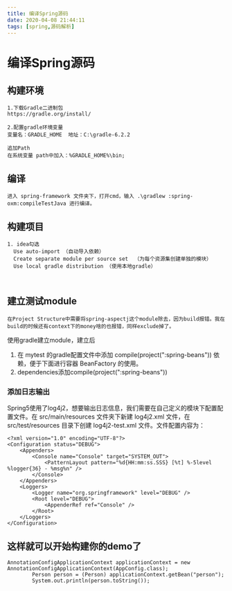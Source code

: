 ```yaml
---
title: 编译Spring源码
date: 2020-04-08 21:44:11
tags: [spring,源码解析]
---
```


# 编译Spring源码

## 构建环境

```
1.下载Gradle二进制包
https://gradle.org/install/

2.配置gradle环境变量
变量名：GRADLE_HOME  地址：C:\gradle-6.2.2

追加Path
在系统变量 path中加入：%GRADLE_HOME%\bin;

```

## 编译

<!--more-->

```
进入 spring-framework 文件夹下，打开cmd，输入 .\gradlew :spring-oxm:compileTestJava 进行编译。
```

## 构建项目

```
1. idea勾选 
  Use auto-import （自动导入依赖）
  Create separate module per source set  （为每个资源集创建单独的模块）
  Use local gradle distribution （使用本地gradle）
  
  
```

## 建立测试module


```
在Project Structure中需要将spring-aspectj这个module除去，因为build报错。我在build的时候还有context下的money啥的也报错，同样exclude掉了。

```
使用gradle建立module，建立后
1. 在 mytest 的gradle配置文件中添加 compile(project(":spring-beans")) 依赖，便于下面进行容器 BeanFactory 的使用。
2. dependencies添加compile(project(":spring-beans"))

### 添加日志输出

Spring5使用了log4j2，想要输出日志信息，我们需要在自己定义的模块下配置配置文件。在 src/main/resources 文件夹下新建 log4j2.xml 文件，在 src/test/resources 目录下创建 log4j2-test.xml 文件。文件配置内容为：

```
<?xml version="1.0" encoding="UTF-8"?>
<Configuration status="DEBUG">
	<Appenders>
		<Console name="Console" target="SYSTEM_OUT">
			<PatternLayout pattern="%d{HH:mm:ss.SSS} [%t] %-5level %logger{36} - %msg%n" />
		</Console>
	</Appenders>
	<Loggers>
		<Logger name="org.springframework" level="DEBUG" />
		<Root level="DEBUG">
			<AppenderRef ref="Console" />
		</Root>
	</Loggers>
</Configuration>

```

## 这样就可以开始构建你的demo了 


```
AnnotationConfigApplicationContext applicationContext = new AnnotationConfigApplicationContext(AppConfig.class);
		Person person = (Person) applicationContext.getBean("person");
		System.out.println(person.toString());
```